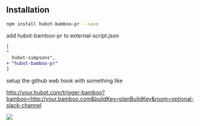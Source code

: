 ## Installation
```sh
npm install hubot-bamboo-pr --save
```

add hubot-bamboo-pr to external-script.json
```diff
[
"
  hubot-simpsons",
+ "hubot-bamboo-pr"
]
```

setup the github web hook with something like

http://your.hubot.com/trigger-bamboo?bamboo=http://your.bamboo.com&buildKey=planBuildKey&room=optional-slack-channel

![](https://www.evernote.com/shard/s23/sh/311a6aad-132c-447f-9fe6-23abaec16252/3f22258fb8b72fc1fd1a7c2ced0db94d/deep/0/Screen-Shot-2015-02-13-at-11.35.29-AM.png)

